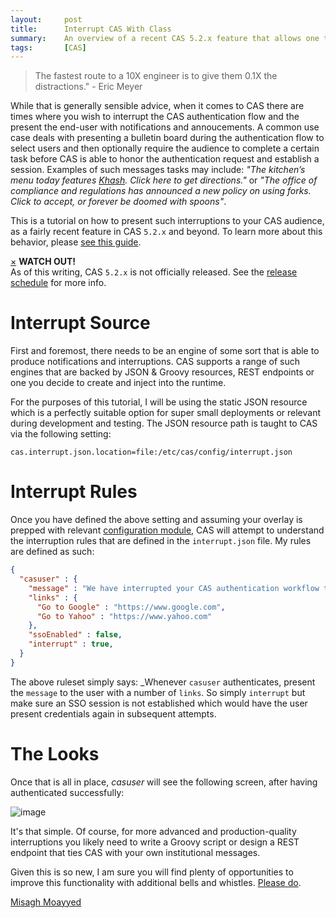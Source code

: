 ```yaml
---
layout:     post
title:      Interrupt CAS With Class
summary:    An overview of a recent CAS 5.2.x feature that allows one to interrupt the authentication flow with notifications and advertisements, dictating CAS should treat the authenticated session with configuration and compassion.
tags:       [CAS]
---
```


> The fastest route to a 10X engineer is to give them 0.1X the distractions." - Eric Meyer

While that is generally sensible advice, when it comes to CAS there are times where you wish to interrupt the CAS authentication flow and the present the end-user with notifications and annoucements. A common use case deals with presenting a bulletin board during the authentication flow to select users and then optionally require the audience to complete a certain task before CAS is able to honor the authentication request and establish a session. Examples of such messages tasks may include: _"The kitchen’s menu today features <a href="https://www.wikiwand.com/en/Khash_(dish)">Khash</a>. Click here to get directions."_ or _"The office of compliance and regulations has announced a new policy on using forks. Click to accept, or forever be doomed with spoons"_.

This is a tutorial on how to present such interruptions to your CAS audience, as a fairly recent feature in CAS `5.2.x` and beyond. To learn more about this behavior, please [see this guide](https://apereo.github.io/cas/development/installation/Webflow-Customization-Interrupt.html).

<div class="alert alert-info">
  <a href="#" class="close" data-dismiss="alert" aria-label="close">&times;</a>
  <strong>WATCH OUT!</strong><br/>As of this writing, CAS <code>5.2.x</code> is not officially released. See the <a href="https://github.com/apereo/cas/milestones">release schedule</a> for more info.
</div>

# Interrupt Source

First and foremost, there needs to be an engine of some sort that is able to produce notifications and interruptions. CAS supports a range of such engines that are backed by JSON & Groovy resources, REST endpoints or one you decide to create and inject into the runtime. 

For the purposes of this tutorial, I will be using the static JSON resource which is a perfectly suitable option for super small deployments or relevant during development and testing. The JSON resource path is taught to CAS via the following setting:

```properties
cas.interrupt.json.location=file:/etc/cas/config/interrupt.json
```

# Interrupt Rules

Once you have defined the above setting and assuming your overlay is prepped with relevant [configuration module](https://apereo.github.io/cas/development/installation/Webflow-Customization-Interrupt.html), CAS will attempt to understand the interruption rules that are defined in the `interrupt.json` file. My rules are defined as such:

```json
{
  "casuser" : {
    "message" : "We have interrupted your CAS authentication workflow to bring you the following information. Select one of the links below to go somewhere and do something fun and then come back to continue with <strong>CAS</strong>.",
    "links" : {
      "Go to Google" : "https://www.google.com",
      "Go to Yahoo" : "https://www.yahoo.com"
    },
    "ssoEnabled" : false,
    "interrupt" : true,
  }
}
```

The above ruleset simply says: _Whenever <code>casuser</code> authenticates, present the `message` to the user with a number of `links`. So simply `interrupt` but make sure an SSO session is not established which would have the user present credentials again in subsequent attempts.

# The Looks

Once that is all in place, _casuser_ will see the following screen, after having authenticated successfully:

![image](https://user-images.githubusercontent.com/1205228/29816821-eb5a597a-8cca-11e7-8ee8-f5433b01f90d.png)

It's that simple. Of course, for more advanced and production-quality interruptions you likely need to write a Groovy script or design a REST endpoint that ties CAS with your own institutional messages.

Given this is so new, I am sure you will find plenty of opportunities to improve this functionality with additional bells and whistles. [Please do](https://apereo.github.io/cas/developer/Contributor-Guidelines.html).

[Misagh Moayyed](https://twitter.com/misagh84)